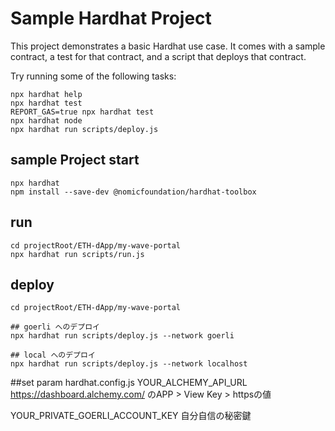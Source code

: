 # Sample Hardhat Project

This project demonstrates a basic Hardhat use case. It comes with a sample contract, a test for that contract, and a script that deploys that contract.

Try running some of the following tasks:

```shell
npx hardhat help
npx hardhat test
REPORT_GAS=true npx hardhat test
npx hardhat node
npx hardhat run scripts/deploy.js
```

## sample Project start
```
npx hardhat
npm install --save-dev @nomicfoundation/hardhat-toolbox
```

## run 
```
cd projectRoot/ETH-dApp/my-wave-portal
npx hardhat run scripts/run.js
```


## deploy 
```
cd projectRoot/ETH-dApp/my-wave-portal

## goerli へのデプロイ
npx hardhat run scripts/deploy.js --network goerli

## local へのデプロイ
npx hardhat run scripts/deploy.js --network localhost

```
##set param  hardhat.config.js 
YOUR_ALCHEMY_API_URL 
https://dashboard.alchemy.com/ のAPP > View Key > httpsの値

YOUR_PRIVATE_GOERLI_ACCOUNT_KEY 自分自信の秘密鍵

